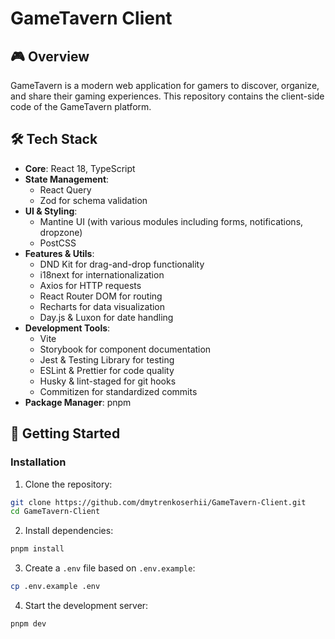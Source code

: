 # GameTavern Client

## 🎮 Overview
GameTavern is a modern web application for gamers to discover, organize, and share their gaming experiences. This repository contains the client-side code of the GameTavern platform.

## 🛠️ Tech Stack
- **Core**: React 18, TypeScript
- **State Management**: 
  - React Query
  - Zod for schema validation
- **UI & Styling**: 
  - Mantine UI (with various modules including forms, notifications, dropzone)
  - PostCSS
- **Features & Utils**:
  - DND Kit for drag-and-drop functionality
  - i18next for internationalization
  - Axios for HTTP requests
  - React Router DOM for routing
  - Recharts for data visualization
  - Day.js & Luxon for date handling
- **Development Tools**:
  - Vite
  - Storybook for component documentation
  - Jest & Testing Library for testing
  - ESLint & Prettier for code quality
  - Husky & lint-staged for git hooks
  - Commitizen for standardized commits
- **Package Manager**: pnpm

## 🚦 Getting Started

### Installation
1. Clone the repository:
```bash
git clone https://github.com/dmytrenkoserhii/GameTavern-Client.git
cd GameTavern-Client
```

2. Install dependencies:
```bash
pnpm install
```

3. Create a `.env` file based on `.env.example`:
```bash
cp .env.example .env
```

4. Start the development server:
```bash
pnpm dev
